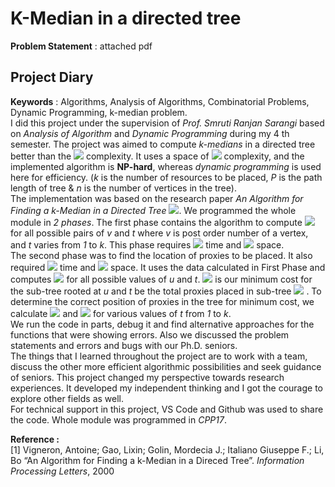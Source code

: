 # K-Median in a directed tree

**Problem Statement** : attached pdf

## Project Diary 
**Keywords** : Algorithms, Analysis of Algorithms, Combinatorial Problems, Dynamic Programming, k-median problem.  
I did this project under the supervision of *Prof. Smruti Ranjan Sarangi* based on *Analysis of Algorithm* and *Dynamic Programming* during my 4 th semester. The project was aimed to compute *k-medians* in a directed tree better than the <img src="https://latex.codecogs.com/gif.latex?O(Pk^2)" /> complexity. It uses a space of <img src="https://latex.codecogs.com/gif.latex?O(nk)" /> complexity, and the implemented algorithm is **NP-hard**, whereas _dynamic programming_ is used here for efficiency. (*k* is the number of resources to be placed, *P* is the path length of tree & *n* is the number of vertices in the tree).  
The implementation was based on the research paper *An Algorithm for Finding a k-Median in a Directed Tree* <img src="https://latex.codecogs.com/gif.latex?[1]" />. We programmed the whole module in *2 phases*. The first phase contains the algorithm to compute <img src="https://latex.codecogs.com/gif.latex?||T_v||_t" /> for all possible pairs of *v* and *t* where *v* is post order number of a vertex, and *t* varies from *1* to *k*. This phase requires <img src="https://latex.codecogs.com/gif.latex?O(Pk^2)" /> time and <img src="https://latex.codecogs.com/gif.latex?O(nk)" /> space.  
The second phase was to find the location of proxies to be placed. It also required <img src="https://latex.codecogs.com/gif.latex?O(Pk^2)" /> time and <img src="https://latex.codecogs.com/gif.latex?O(nk)" /> space. It uses the data calculated in First Phase and computes <img src="https://latex.codecogs.com/gif.latex?||T_{u,t}||" /> for all possible values of *u* and *t*. <img src="https://latex.codecogs.com/gif.latex?||T_{u,t}||" /> is our minimum cost for the sub-tree rooted at *u* and *t* be the total proxies placed in sub-tree <img src="https://latex.codecogs.com/gif.latex?T_u" /> . To determine the correct position of proxies in the tree for minimum cost, we calculate <img src="https://latex.codecogs.com/gif.latex?||C_{u,t}||" /> and <img src="https://latex.codecogs.com/gif.latex?||N_{u,t}||" /> for various values of *t* from *1* to *k*.  
We run the code in parts, debug it and find alternative approaches for the functions that were showing errors. Also we discussed the problem statements and errors and bugs with our Ph.D. seniors.  
The things that I learned throughout the project are to work with a team, discuss the other more efficient algorithmic possibilities and seek guidance of seniors. This project changed my perspective towards research experiences. It developed my independent thinking and I got the courage to explore other fields as well.  
For technical support in this project, VS Code and Github was used to share the code. Whole module was programmed in *CPP17*.  

**Reference :**  
[1] Vigneron, Antoine; Gao, Lixin; Golin, Mordecia J.; Italiano Giuseppe F.; Li, Bo “An Algorithm for Finding a k-Median in a Direced Tree”. *Information Processing Letters*, 2000
